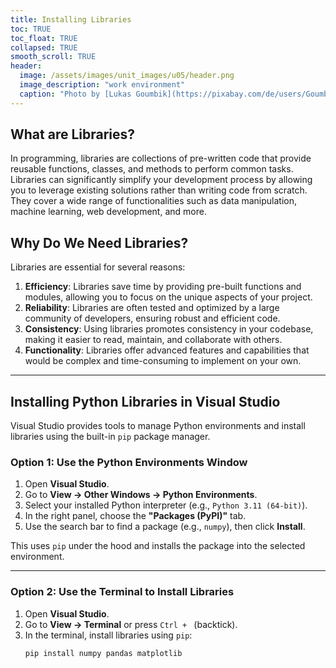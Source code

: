 ```yaml
---
title: Installing Libraries
toc: TRUE
toc_float: TRUE
collapsed: TRUE
smooth_scroll: TRUE
header:
  image: /assets/images/unit_images/u05/header.png
  image_description: "work environment"
  caption: "Photo by [Lukas Goumbik](https://pixabay.com/de/users/Goumbik-3752482/?utm_source=link-attribution&amp;utm_medium=referral&amp;utm_campaign=image&amp;utm_content=2055522) from [Pixabay](https://pixabay.com)"
---
```


## **What are Libraries?**

In programming, libraries are collections of pre-written code that provide reusable functions, classes, and methods to perform common tasks. Libraries can significantly simplify your development process by allowing you to leverage existing solutions rather than writing code from scratch. They cover a wide range of functionalities such as data manipulation, machine learning, web development, and more.

## **Why Do We Need Libraries?**

Libraries are essential for several reasons:

1. **Efficiency**: Libraries save time by providing pre-built functions and modules, allowing you to focus on the unique aspects of your project.
2. **Reliability**: Libraries are often tested and optimized by a large community of developers, ensuring robust and efficient code.
3. **Consistency**: Using libraries promotes consistency in your codebase, making it easier to read, maintain, and collaborate with others.
4. **Functionality**: Libraries offer advanced features and capabilities that would be complex and time-consuming to implement on your own.

---

## **Installing Python Libraries in Visual Studio**

Visual Studio provides tools to manage Python environments and install libraries using the built-in `pip` package manager.

### **Option 1: Use the Python Environments Window**

1. Open **Visual Studio**.
2. Go to **View → Other Windows → Python Environments**.
3. Select your installed Python interpreter (e.g., `Python 3.11 (64-bit)`).
4. In the right panel, choose the **"Packages (PyPI)"** tab.
5. Use the search bar to find a package (e.g., `numpy`), then click **Install**.

This uses `pip` under the hood and installs the package into the selected environment.

---

### **Option 2: Use the Terminal to Install Libraries**

1. Open **Visual Studio**.
2. Go to **View → Terminal** or press `Ctrl + ` (backtick).
3. In the terminal, install libraries using `pip`:
   ```sh
   pip install numpy pandas matplotlib
